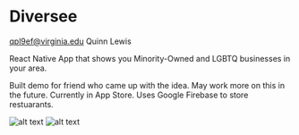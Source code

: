 # Diversee

qpl9ef@virginia.edu
Quinn Lewis 

React Native App that shows you Minority-Owned and LGBTQ businesses in your area.

Built demo for friend who came up with the idea. May work more on this in the future. Currently in App Store.
Uses Google Firebase to store restuarants. 

![alt text](https://github.com/[username]/[reponame]/blob/[branch]/image.jpg?raw=true)
![alt text](https://github.com/[username]/[reponame]/blob/[branch]/image.jpg?raw=true)
